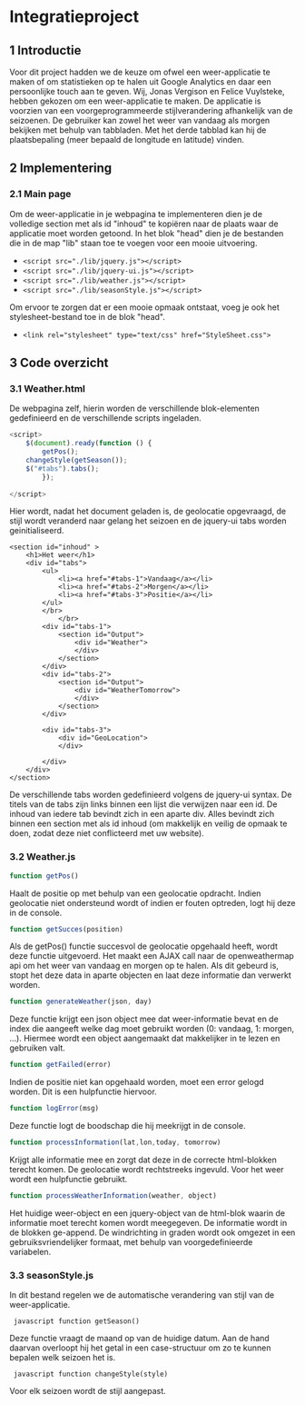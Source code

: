 Integratieproject
=================

1  Introductie 
---------------

Voor dit project hadden we de keuze om ofwel een weer-applicatie te maken of om statistieken op te halen uit Google Analytics en daar een persoonlijke touch aan te geven. Wij, Jonas Vergison en Felice Vuylsteke, hebben gekozen om een weer-applicatie te maken. 
De applicatie is voorzien van een voorgeprogrammeerde stijlverandering afhankelijk van de seizoenen. De gebruiker kan zowel het weer van vandaag als morgen bekijken met behulp van tabbladen. Met het derde tabblad kan hij de plaatsbepaling (meer bepaald de longitude en latitude) vinden.

2  Implementering
------------------
### 2.1  Main page
Om de weer-applicatie in je webpagina te implementeren dien je de volledige section met als id "inhoud" te kopiëren naar de plaats waar de applicatie moet worden getoond. In het blok "head" dien je de bestanden die in de map "lib" staan toe te voegen voor een mooie uitvoering.
* `<script src="./lib/jquery.js"></script>`
* `<script src="./lib/jquery-ui.js"></script>`
* `<script src="./lib/weather.js"></script>`
* `<script src="./lib/seasonStyle.js"></script>`

Om ervoor te zorgen dat er een mooie opmaak ontstaat, voeg je ook het stylesheet-bestand toe in de blok "head".
* `<link rel="stylesheet" type="text/css" href="StyleSheet.css">`




3  Code overzicht
------------------
### 3.1  Weather.html

De webpagina zelf, hierin worden de verschillende blok-elementen gedefinieerd en de verschillende scripts ingeladen.
``` javascript
<script>
    $(document).ready(function () {
        getPos();
	changeStyle(getSeason());
	$("#tabs").tabs();     
	    });    
 
</script>
```

Hier wordt, nadat het document geladen is, de geolocatie opgevraagd, de stijl wordt veranderd naar gelang het seizoen en de jquery-ui tabs worden geinitialiseerd.

```
<section id="inhoud" >
    <h1>Het weer</h1>
	<div id="tabs">
		<ul>
			<li><a href="#tabs-1">Vandaag</a></li>
			<li><a href="#tabs-2">Morgen</a></li>
			<li><a href="#tabs-3">Positie</a></li>
		</ul>
		</br>
      		</br>
		<div id="tabs-1">
			<section id="Output">
				<div id="Weather">
				</div>	
			</section>
		</div>
		<div id="tabs-2">
			<section id="Output">
				<div id="WeatherTomorrow">
				</div>
			</section>
		</div>
	
		<div id="tabs-3">
			<div id="GeoLocation">
			</div>

		</div>
    </div>
</section>
```
De verschillende tabs worden gedefinieerd volgens de jquery-ui syntax. De titels van de tabs zijn links binnen een lijst die verwijzen naar een id. De inhoud van iedere tab bevindt zich in een aparte div.
Alles bevindt zich binnen een section met als id inhoud (om makkelijk en veilig de opmaak te doen, zodat deze niet conflicteerd met uw website).

### 3.2  Weather.js

``` javascript
function getPos()
```
Haalt de positie op met behulp van een geolocatie opdracht. Indien geolocatie niet ondersteund wordt of indien er fouten optreden, logt hij deze in de console.

``` javascript
function getSucces(position)
```
Als de getPos() functie succesvol de geolocatie opgehaald heeft, wordt deze functie uitgevoerd. Het maakt een AJAX call naar de openweathermap api om het weer van vandaag en morgen op te halen.
Als dit gebeurd is, stopt het deze data in aparte objecten en laat deze informatie dan verwerkt worden.

``` javascript
function generateWeather(json, day)
```
Deze functie krijgt een json object mee dat weer-informatie bevat en de index die aangeeft welke dag moet gebruikt worden (0: vandaag, 1: morgen, ...). Hiermee wordt een object aangemaakt dat makkelijker in te lezen en gebruiken valt.

``` javascript
function getFailed(error) 
```
Indien de positie niet kan opgehaald worden, moet een error gelogd worden. Dit is een hulpfunctie hiervoor.

``` javascript
function logError(msg)
```
Deze functie logt de boodschap die hij meekrijgt in de console.

``` javascript
function processInformation(lat,lon,today, tomorrow)
```
Krijgt alle informatie mee en zorgt dat deze in de correcte html-blokken terecht komen. De geolocatie wordt rechtstreeks ingevuld. Voor het weer wordt een hulpfunctie gebruikt.

``` javascript
function processWeatherInformation(weather, object)
```

Het huidige weer-object en een jquery-object van de html-blok waarin de informatie moet terecht komen wordt meegegeven.
De informatie wordt in de blokken ge-append. De windrichting in graden wordt ook omgezet in een gebruiksvriendelijker formaat, met behulp van voorgedefinieerde variabelen.

### 3.3  seasonStyle.js
In dit bestand regelen we de automatische verandering van stijl van de weer-applicatie.

``` javascript function getSeason()```

   Deze functie vraagt de maand op van de huidige datum. Aan de hand daarvan overloopt hij het getal in een                case-structuur om zo te kunnen bepalen welk seizoen het is. 

``` javascript function changeStyle(style)```

Voor elk seizoen wordt de stijl aangepast.




